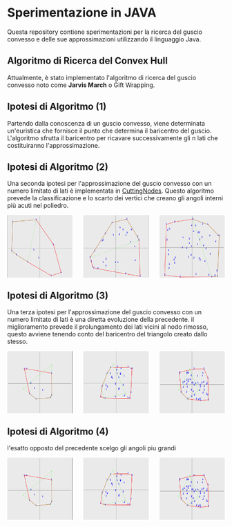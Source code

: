 # Sperimentazione in JAVA

Questa repository contiene sperimentazioni per la ricerca del guscio convesso e delle sue approssimazioni utilizzando il linguaggio Java.

## Algoritmo di Ricerca del Convex Hull

Attualmente, è stato implementato l'algoritmo di ricerca del guscio convesso noto come **Jarvis March** o Gift Wrapping. 

## Ipotesi di Algoritmo (1)

Partendo dalla conoscenza di un guscio convesso, viene determinata un'euristica che fornisce il punto che determina il baricentro del guscio. L'algoritmo sfrutta il baricentro per ricavare successivamente gli n lati che costituiranno l'approssimazione.

## Ipotesi di Algoritmo (2)

Una seconda ipotesi per l'approssimazione del guscio convesso con un numero limitato di lati è 
implementata in [CuttingNodes](../../../tesi2/ConvexHull/src/heuristics/CuttingNodes.java). Questo algoritmo prevede la classificazione 
e lo scarto dei vertici che creano gli angoli interni più acuti nel poliedro.
<div style="display: flex; justify-content: space-between;">
    <img src="resources/CuttingNodes/10-5.png" alt="Image 1" width="30%">
    <img src="resources/CuttingNodes/30-5.png" alt="Image 2" width="30%">
    <img src="resources/CuttingNodes/50-5.png" alt="Image 3" width="30%">
</div>

## Ipotesi di Algoritmo (3)

Una terza ipotesi per l'approssimazione del guscio convesso con un numero limitato di lati è
una diretta evoluzione della precedente. il miglioramento prevede il prolungamento 
dei lati vicini al nodo rimosso, questo avviene tenendo conto del baricentro del triangolo creato
dallo stesso.
<div style="display: flex; justify-content: space-between;">
    <img src="resources/CuttingNodes2/10-5.png" alt="Image 1" width="30%">
    <img src="resources/CuttingNodes2/30-5.png" alt="Image 2" width="30%">
    <img src="resources/CuttingNodes2/50-5.png" alt="Image 3" width="30%">
</div>

## Ipotesi di Algoritmo (4)

l'esatto opposto del precedente scelgo gli angoli piu grandi
<div style="display: flex; justify-content: space-between;">
    <img src="resources/CuttingNodes2/10-5.png" alt="Image 1" width="30%">
    <img src="resources/CuttingNodes2/30-5.png" alt="Image 2" width="30%">
    <img src="resources/CuttingNodes2/50-5.png" alt="Image 3" width="30%">
</div>